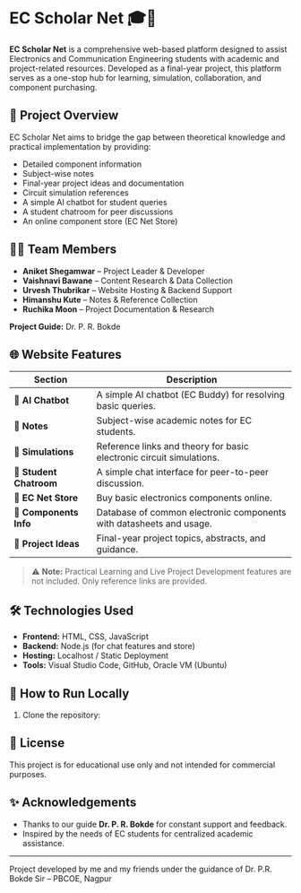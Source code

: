 
# EC Scholar Net 🎓📡

**EC Scholar Net** is a comprehensive web-based platform designed to assist Electronics and Communication Engineering students with academic and project-related resources. Developed as a final-year project, this platform serves as a one-stop hub for learning, simulation, collaboration, and component purchasing.

## 📌 Project Overview

EC Scholar Net aims to bridge the gap between theoretical knowledge and practical implementation by providing:

- Detailed component information
- Subject-wise notes
- Final-year project ideas and documentation
- Circuit simulation references
- A simple AI chatbot for student queries
- A student chatroom for peer discussions
- An online component store (EC Net Store)

## 🧑‍💻 Team Members

- **Aniket Shegamwar** – Project Leader & Developer  
- **Vaishnavi Bawane** – Content Research & Data Collection  
- **Urvesh Thubrikar** – Website Hosting & Backend Support  
- **Himanshu Kute** – Notes & Reference Collection  
- **Ruchika Moon** – Project Documentation & Research  

**Project Guide:** Dr. P. R. Bokde

## 🌐 Website Features

| Section                | Description |
|------------------------|-------------|
| 🧠 **AI Chatbot**       | A simple AI chatbot (EC Buddy) for resolving basic queries. |
| 📘 **Notes**            | Subject-wise academic notes for EC students. |
| 🧪 **Simulations**      | Reference links and theory for basic electronic circuit simulations. |
| 💬 **Student Chatroom** | A simple chat interface for peer-to-peer discussion. |
| 🛒 **EC Net Store**     | Buy basic electronics components online. |
| 🧩 **Components Info**  | Database of common electronic components with datasheets and usage. |
| 📁 **Project Ideas**     | Final-year project topics, abstracts, and guidance. |

> ⚠️ **Note:** Practical Learning and Live Project Development features are not included. Only reference links are provided.

## 🛠️ Technologies Used

- **Frontend:** HTML, CSS, JavaScript  
- **Backend:** Node.js (for chat features and store)  
- **Hosting:** Localhost / Static Deployment  
- **Tools:** Visual Studio Code, GitHub, Oracle VM (Ubuntu)  

## 🧾 How to Run Locally

1. Clone the repository:


## 📄 License

This project is for educational use only and not intended for commercial purposes.

## ✨ Acknowledgements

- Thanks to our guide **Dr. P. R. Bokde** for constant support and feedback.
- Inspired by the needs of EC students for centralized academic assistance.

---

Project developed by me and my friends under the guidance of Dr. P.R. Bokde Sir – PBCOE, Nagpur

   
